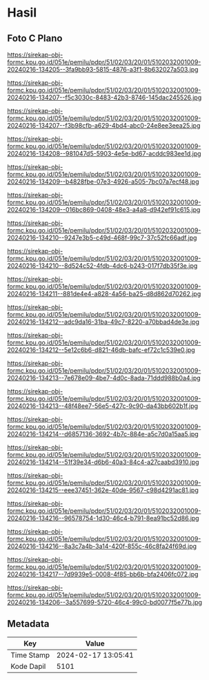 # Hasil

## Foto C Plano

https://sirekap-obj-formc.kpu.go.id/051e/pemilu/pdpr/51/02/03/20/01/5102032001009-20240216-134205--3fa9bb93-5815-4876-a3f1-8b632027a503.jpg

https://sirekap-obj-formc.kpu.go.id/051e/pemilu/pdpr/51/02/03/20/01/5102032001009-20240216-134207--f5c3030c-8483-42b3-8746-145dac245526.jpg

https://sirekap-obj-formc.kpu.go.id/051e/pemilu/pdpr/51/02/03/20/01/5102032001009-20240216-134207--f3b98cfb-a629-4bd4-abc0-24e8ee3eea25.jpg

https://sirekap-obj-formc.kpu.go.id/051e/pemilu/pdpr/51/02/03/20/01/5102032001009-20240216-134208--981047d5-5903-4e5e-bd67-acddc983ee1d.jpg

https://sirekap-obj-formc.kpu.go.id/051e/pemilu/pdpr/51/02/03/20/01/5102032001009-20240216-134209--b4828fbe-07e3-4926-a505-7bc07a7ecf48.jpg

https://sirekap-obj-formc.kpu.go.id/051e/pemilu/pdpr/51/02/03/20/01/5102032001009-20240216-134209--016bc869-0408-48e3-a4a8-d942ef91c615.jpg

https://sirekap-obj-formc.kpu.go.id/051e/pemilu/pdpr/51/02/03/20/01/5102032001009-20240216-134210--9247e3b5-c49d-468f-99c7-37c52fc66adf.jpg

https://sirekap-obj-formc.kpu.go.id/051e/pemilu/pdpr/51/02/03/20/01/5102032001009-20240216-134210--8d524c52-4fdb-4dc6-b243-017f7db35f3e.jpg

https://sirekap-obj-formc.kpu.go.id/051e/pemilu/pdpr/51/02/03/20/01/5102032001009-20240216-134211--881de4e4-a828-4a56-ba25-d8d862d70262.jpg

https://sirekap-obj-formc.kpu.go.id/051e/pemilu/pdpr/51/02/03/20/01/5102032001009-20240216-134212--adc9da16-31ba-49c7-8220-a70bbad4de3e.jpg

https://sirekap-obj-formc.kpu.go.id/051e/pemilu/pdpr/51/02/03/20/01/5102032001009-20240216-134212--5e12c6b6-d821-46db-bafc-ef72c1c539e0.jpg

https://sirekap-obj-formc.kpu.go.id/051e/pemilu/pdpr/51/02/03/20/01/5102032001009-20240216-134213--7e678e09-4be7-4d0c-8ada-71ddd988b0a4.jpg

https://sirekap-obj-formc.kpu.go.id/051e/pemilu/pdpr/51/02/03/20/01/5102032001009-20240216-134213--48f48ee7-56e5-427c-9c90-da43bb602b1f.jpg

https://sirekap-obj-formc.kpu.go.id/051e/pemilu/pdpr/51/02/03/20/01/5102032001009-20240216-134214--d6857136-3692-4b7c-884e-a5c7d0a15aa5.jpg

https://sirekap-obj-formc.kpu.go.id/051e/pemilu/pdpr/51/02/03/20/01/5102032001009-20240216-134214--51f39e34-d6b6-40a3-84c4-a27caabd3910.jpg

https://sirekap-obj-formc.kpu.go.id/051e/pemilu/pdpr/51/02/03/20/01/5102032001009-20240216-134215--eee37451-362e-40de-9567-c98d4291ac81.jpg

https://sirekap-obj-formc.kpu.go.id/051e/pemilu/pdpr/51/02/03/20/01/5102032001009-20240216-134216--96578754-1d30-46c4-b791-8ea91bc52d86.jpg

https://sirekap-obj-formc.kpu.go.id/051e/pemilu/pdpr/51/02/03/20/01/5102032001009-20240216-134216--8a3c7a4b-3a14-420f-855c-46c8fa24f69d.jpg

https://sirekap-obj-formc.kpu.go.id/051e/pemilu/pdpr/51/02/03/20/01/5102032001009-20240216-134217--7d9939e5-0008-4f85-bb6b-bfa2406fc072.jpg

https://sirekap-obj-formc.kpu.go.id/051e/pemilu/pdpr/51/02/03/20/01/5102032001009-20240216-134206--3a557699-5720-46c4-99c0-bd0077f5e77b.jpg


## Metadata

| Key        | Value               |
| ---------- | ------------------- |
| Time Stamp | 2024-02-17 13:05:41 |
| Kode Dapil | 5101                |



